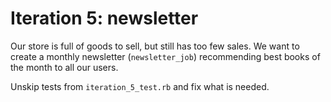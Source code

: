 # Iteration 5: newsletter

Our store is full of goods to sell, but still has too few sales.
We want to create a monthly newsletter (`newsletter_job`) recommending best books of the month to all our users.

Unskip tests from `iteration_5_test.rb` and fix what is needed.
